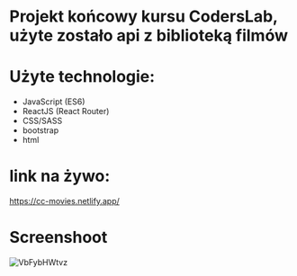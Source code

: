 # Projekt końcowy kursu CodersLab, użyte zostało api z biblioteką filmów

# Użyte technologie:
- JavaScript (ES6)
- ReactJS (React Router)
- CSS/SASS
- bootstrap
- html

# link na żywo: 
https://cc-movies.netlify.app/

# Screenshoot
![VbFybHWtvz](https://user-images.githubusercontent.com/81171876/161404555-6ccf30d3-30b8-4812-8bee-74f50ca87fa9.jpg)
